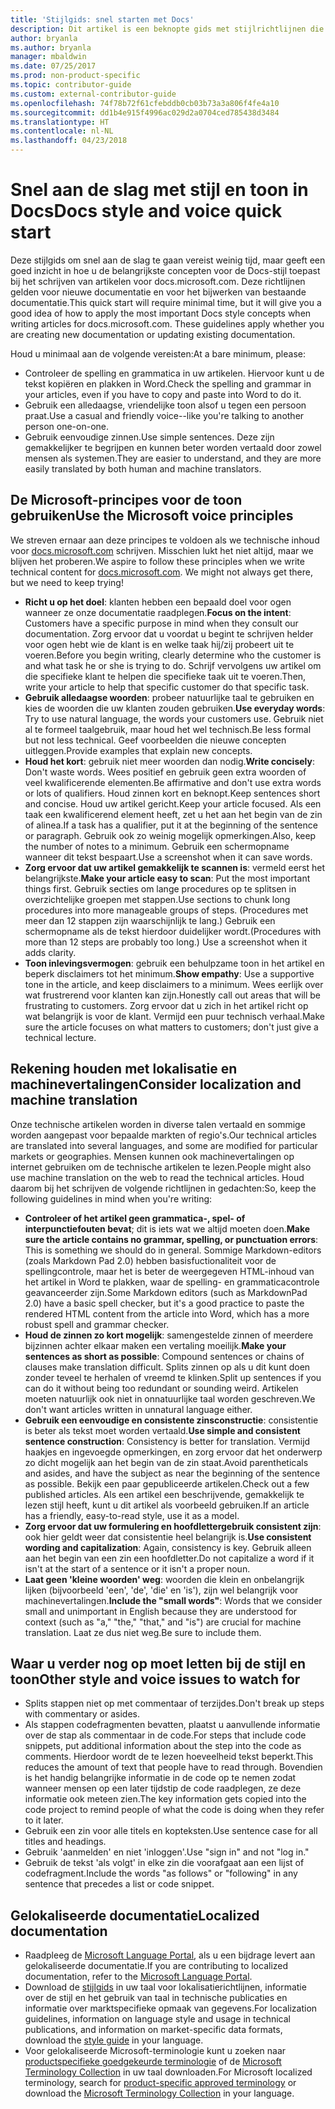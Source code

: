 ```yaml
---
title: 'Stijlgids: snel starten met Docs'
description: Dit artikel is een beknopte gids met stijlrichtlijnen die alleen de essentiële onderwerpen bevat om aan de slag te gaan met docs.microsoft.com.
author: bryanla
ms.author: bryanla
manager: mbaldwin
ms.date: 07/25/2017
ms.prod: non-product-specific
ms.topic: contributor-guide
ms.custom: external-contributor-guide
ms.openlocfilehash: 74f78b72f61cfebddb0cb03b73a3a806f4fe4a10
ms.sourcegitcommit: dd1b4e915f4996ac029d2a0704ced785438d3484
ms.translationtype: HT
ms.contentlocale: nl-NL
ms.lasthandoff: 04/23/2018
---
```

# <a name="docs-style-and-voice-quick-start"></a><span data-ttu-id="fe128-103">Snel aan de slag met stijl en toon in Docs</span><span class="sxs-lookup"><span data-stu-id="fe128-103">Docs style and voice quick start</span></span>

<span data-ttu-id="fe128-104">Deze stijlgids om snel aan de slag te gaan vereist weinig tijd, maar geeft een goed inzicht in hoe u de belangrijkste concepten voor de Docs-stijl toepast bij het schrijven van artikelen voor docs.microsoft.com. Deze richtlijnen gelden voor nieuwe documentatie en voor het bijwerken van bestaande documentatie.</span><span class="sxs-lookup"><span data-stu-id="fe128-104">This quick start will require minimal time, but it will give you a good idea of how to apply the most important Docs style concepts when writing articles for docs.microsoft.com. These guidelines apply whether you are creating new documentation or updating existing documentation.</span></span>

<span data-ttu-id="fe128-105">Houd u minimaal aan de volgende vereisten:</span><span class="sxs-lookup"><span data-stu-id="fe128-105">At a bare minimum, please:</span></span>

- <span data-ttu-id="fe128-106">Controleer de spelling en grammatica in uw artikelen. Hiervoor kunt u de tekst kopiëren en plakken in Word.</span><span class="sxs-lookup"><span data-stu-id="fe128-106">Check the spelling and grammar in your articles, even if you have to copy and paste into Word to do it.</span></span>
- <span data-ttu-id="fe128-107">Gebruik een alledaagse, vriendelijke toon alsof u tegen een persoon praat.</span><span class="sxs-lookup"><span data-stu-id="fe128-107">Use a casual and friendly voice--like you're talking to another person one-on-one.</span></span>
- <span data-ttu-id="fe128-108">Gebruik eenvoudige zinnen.</span><span class="sxs-lookup"><span data-stu-id="fe128-108">Use simple sentences.</span></span> <span data-ttu-id="fe128-109">Deze zijn gemakkelijker te begrijpen en kunnen beter worden vertaald door zowel mensen als systemen.</span><span class="sxs-lookup"><span data-stu-id="fe128-109">They are easier to understand, and they are more easily translated by both human and machine translators.</span></span>

## <a name="use-the-microsoft-voice-principles"></a><span data-ttu-id="fe128-110">De Microsoft-principes voor de toon gebruiken</span><span class="sxs-lookup"><span data-stu-id="fe128-110">Use the Microsoft voice principles</span></span>

<span data-ttu-id="fe128-111">We streven ernaar aan deze principes te voldoen als we technische inhoud voor [docs.microsoft.com](https://docs.microsoft.com) schrijven. Misschien lukt het niet altijd, maar we blijven het proberen.</span><span class="sxs-lookup"><span data-stu-id="fe128-111">We aspire to follow these principles when we write technical content for [docs.microsoft.com](https://docs.microsoft.com). We might not always get there, but we need to keep trying!</span></span>

- <span data-ttu-id="fe128-112">**Richt u op het doel**: klanten hebben een bepaald doel voor ogen wanneer ze onze documentatie raadplegen.</span><span class="sxs-lookup"><span data-stu-id="fe128-112">**Focus on the intent**: Customers have a specific purpose in mind when they consult our documentation.</span></span> <span data-ttu-id="fe128-113">Zorg ervoor dat u voordat u begint te schrijven helder voor ogen hebt wie de klant is en welke taak hij/zij probeert uit te voeren.</span><span class="sxs-lookup"><span data-stu-id="fe128-113">Before you begin writing, clearly determine who the customer is and what task he or she is trying to do.</span></span> <span data-ttu-id="fe128-114">Schrijf vervolgens uw artikel om die specifieke klant te helpen die specifieke taak uit te voeren.</span><span class="sxs-lookup"><span data-stu-id="fe128-114">Then, write your article to help that specific customer do that specific task.</span></span>
- <span data-ttu-id="fe128-115">**Gebruik alledaagse woorden**: probeer natuurlijke taal te gebruiken en kies de woorden die uw klanten zouden gebruiken.</span><span class="sxs-lookup"><span data-stu-id="fe128-115">**Use everyday words**: Try to use natural language, the words your customers use.</span></span> <span data-ttu-id="fe128-116">Gebruik niet al te formeel taalgebruik, maar houd het wel technisch.</span><span class="sxs-lookup"><span data-stu-id="fe128-116">Be less formal but not less technical.</span></span> <span data-ttu-id="fe128-117">Geef voorbeelden die nieuwe concepten uitleggen.</span><span class="sxs-lookup"><span data-stu-id="fe128-117">Provide examples that explain new concepts.</span></span>
- <span data-ttu-id="fe128-118">**Houd het kort**: gebruik niet meer woorden dan nodig.</span><span class="sxs-lookup"><span data-stu-id="fe128-118">**Write concisely**: Don't waste words.</span></span> <span data-ttu-id="fe128-119">Wees positief en gebruik geen extra woorden of veel kwalificerende elementen.</span><span class="sxs-lookup"><span data-stu-id="fe128-119">Be affirmative and don't use extra words or lots of qualifiers.</span></span> <span data-ttu-id="fe128-120">Houd zinnen kort en beknopt.</span><span class="sxs-lookup"><span data-stu-id="fe128-120">Keep sentences short and concise.</span></span> <span data-ttu-id="fe128-121">Houd uw artikel gericht.</span><span class="sxs-lookup"><span data-stu-id="fe128-121">Keep your article focused.</span></span> <span data-ttu-id="fe128-122">Als een taak een kwalificerend element heeft, zet u het aan het begin van de zin of alinea.</span><span class="sxs-lookup"><span data-stu-id="fe128-122">If a task has a qualifier, put it at the beginning of the sentence or paragraph.</span></span> <span data-ttu-id="fe128-123">Gebruik ook zo weinig mogelijk opmerkingen.</span><span class="sxs-lookup"><span data-stu-id="fe128-123">Also, keep the number of notes to a minimum.</span></span> <span data-ttu-id="fe128-124">Gebruik een schermopname wanneer dit tekst bespaart.</span><span class="sxs-lookup"><span data-stu-id="fe128-124">Use a screenshot when it can save words.</span></span>
- <span data-ttu-id="fe128-125">**Zorg ervoor dat uw artikel gemakkelijk te scannen is**: vermeld eerst het belangrijkste.</span><span class="sxs-lookup"><span data-stu-id="fe128-125">**Make your article easy to scan**: Put the most important things first.</span></span> <span data-ttu-id="fe128-126">Gebruik secties om lange procedures op te splitsen in overzichtelijke groepen met stappen.</span><span class="sxs-lookup"><span data-stu-id="fe128-126">Use sections to chunk long procedures into more manageable groups of steps.</span></span> <span data-ttu-id="fe128-127">(Procedures met meer dan 12 stappen zijn waarschijnlijk te lang.) Gebruik een schermopname als de tekst hierdoor duidelijker wordt.</span><span class="sxs-lookup"><span data-stu-id="fe128-127">(Procedures with more than 12 steps are probably too long.) Use a screenshot when it adds clarity.</span></span>
- <span data-ttu-id="fe128-128">**Toon inlevingsvermogen**: gebruik een behulpzame toon in het artikel en beperk disclaimers tot het minimum.</span><span class="sxs-lookup"><span data-stu-id="fe128-128">**Show empathy**: Use a supportive tone in the article, and keep disclaimers to a minimum.</span></span> <span data-ttu-id="fe128-129">Wees eerlijk over wat frustrerend voor klanten kan zijn.</span><span class="sxs-lookup"><span data-stu-id="fe128-129">Honestly call out areas that will be frustrating to customers.</span></span> <span data-ttu-id="fe128-130">Zorg ervoor dat u zich in het artikel richt op wat belangrijk is voor de klant. Vermijd een puur technisch verhaal.</span><span class="sxs-lookup"><span data-stu-id="fe128-130">Make sure the article focuses on what matters to customers; don't just give a technical lecture.</span></span>

## <a name="consider-localization-and-machine-translation"></a><span data-ttu-id="fe128-131">Rekening houden met lokalisatie en machinevertalingen</span><span class="sxs-lookup"><span data-stu-id="fe128-131">Consider localization and machine translation</span></span>

<span data-ttu-id="fe128-132">Onze technische artikelen worden in diverse talen vertaald en sommige worden aangepast voor bepaalde markten of regio's.</span><span class="sxs-lookup"><span data-stu-id="fe128-132">Our technical articles are translated into several languages, and some are modified for particular markets or geographies.</span></span> <span data-ttu-id="fe128-133">Mensen kunnen ook machinevertalingen op internet gebruiken om de technische artikelen te lezen.</span><span class="sxs-lookup"><span data-stu-id="fe128-133">People might also use machine translation on the web to read the technical articles.</span></span> <span data-ttu-id="fe128-134">Houd daarom bij het schrijven de volgende richtlijnen in gedachten:</span><span class="sxs-lookup"><span data-stu-id="fe128-134">So, keep the following guidelines in mind when you're writing:</span></span>

- <span data-ttu-id="fe128-135">**Controleer of het artikel geen grammatica-, spel- of interpunctiefouten bevat**; dit is iets wat we altijd moeten doen.</span><span class="sxs-lookup"><span data-stu-id="fe128-135">**Make sure the article contains no grammar, spelling, or punctuation errors**: This is something we should do in general.</span></span> <span data-ttu-id="fe128-136">Sommige Markdown-editors (zoals Markdown Pad 2.0) hebben basisfuctionaliteit voor de spellingcontrole, maar het is beter de weergegeven HTML-inhoud van het artikel in Word te plakken, waar de spelling- en grammaticacontrole geavanceerder zijn.</span><span class="sxs-lookup"><span data-stu-id="fe128-136">Some Markdown editors (such as MarkdownPad 2.0) have a basic spell checker, but it's a good practice to paste the rendered HTML content from the article into Word, which has a more robust spell and grammar checker.</span></span>
- <span data-ttu-id="fe128-137">**Houd de zinnen zo kort mogelijk**: samengestelde zinnen of meerdere bijzinnen achter elkaar maken een vertaling moeilijk.</span><span class="sxs-lookup"><span data-stu-id="fe128-137">**Make your sentences as short as possible**: Compound sentences or chains of clauses make translation difficult.</span></span> <span data-ttu-id="fe128-138">Splits zinnen op als u dit kunt doen zonder teveel te herhalen of vreemd te klinken.</span><span class="sxs-lookup"><span data-stu-id="fe128-138">Split up sentences if you can do it without being too redundant or sounding weird.</span></span> <span data-ttu-id="fe128-139">Artikelen moeten natuurlijk ook niet in onnatuurlijke taal worden geschreven.</span><span class="sxs-lookup"><span data-stu-id="fe128-139">We don't want articles written in unnatural language either.</span></span>
- <span data-ttu-id="fe128-140">**Gebruik een eenvoudige en consistente zinsconstructie**: consistentie is beter als tekst moet worden vertaald.</span><span class="sxs-lookup"><span data-stu-id="fe128-140">**Use simple and consistent sentence construction**: Consistency is better for translation.</span></span> <span data-ttu-id="fe128-141">Vermijd haakjes en ingevoegde opmerkingen, en zorg ervoor dat het onderwerp zo dicht mogelijk aan het begin van de zin staat.</span><span class="sxs-lookup"><span data-stu-id="fe128-141">Avoid parentheticals and asides, and have the subject as near the beginning of the sentence as possible.</span></span> <span data-ttu-id="fe128-142">Bekijk een paar gepubliceerde artikelen.</span><span class="sxs-lookup"><span data-stu-id="fe128-142">Check out a few published articles.</span></span> <span data-ttu-id="fe128-143">Als een artikel een beschrijvende, gemakkelijk te lezen stijl heeft, kunt u dit artikel als voorbeeld gebruiken.</span><span class="sxs-lookup"><span data-stu-id="fe128-143">If an article has a friendly, easy-to-read style, use it as a model.</span></span>
- <span data-ttu-id="fe128-144">**Zorg ervoor dat uw formulering en hoofdlettergebruik consistent zijn**: ook hier geldt weer dat consistentie heel belangrijk is.</span><span class="sxs-lookup"><span data-stu-id="fe128-144">**Use consistent wording and capitalization**: Again, consistency is key.</span></span> <span data-ttu-id="fe128-145">Gebruik alleen aan het begin van een zin een hoofdletter.</span><span class="sxs-lookup"><span data-stu-id="fe128-145">Do not capitalize a word if it isn't at the start of a sentence or it isn't a proper noun.</span></span>
- <span data-ttu-id="fe128-146">**Laat geen 'kleine woorden' weg**: woorden die klein en onbelangrijk lijken (bijvoorbeeld 'een', 'de', 'die' en 'is'), zijn wel belangrijk voor machinevertalingen.</span><span class="sxs-lookup"><span data-stu-id="fe128-146">**Include the "small words"**: Words that we consider small and unimportant in English because they are understood for context (such as "a," "the," "that," and "is") are crucial for machine translation.</span></span> <span data-ttu-id="fe128-147">Laat ze dus niet weg.</span><span class="sxs-lookup"><span data-stu-id="fe128-147">Be sure to include them.</span></span>

## <a name="other-style-and-voice-issues-to-watch-for"></a><span data-ttu-id="fe128-148">Waar u verder nog op moet letten bij de stijl en toon</span><span class="sxs-lookup"><span data-stu-id="fe128-148">Other style and voice issues to watch for</span></span>

- <span data-ttu-id="fe128-149">Splits stappen niet op met commentaar of terzijdes.</span><span class="sxs-lookup"><span data-stu-id="fe128-149">Don't break up steps with commentary or asides.</span></span>
- <span data-ttu-id="fe128-150">Als stappen codefragmenten bevatten, plaatst u aanvullende informatie over de stap als commentaar in de code.</span><span class="sxs-lookup"><span data-stu-id="fe128-150">For steps that include code snippets, put additional information about the step into the code as comments.</span></span> <span data-ttu-id="fe128-151">Hierdoor wordt de te lezen hoeveelheid tekst beperkt.</span><span class="sxs-lookup"><span data-stu-id="fe128-151">This reduces the amount of text that people have to read through.</span></span> <span data-ttu-id="fe128-152">Bovendien is het handig belangrijke informatie in de code op te nemen zodat wanneer mensen op een later tijdstip de code raadplegen, ze deze informatie ook meteen zien.</span><span class="sxs-lookup"><span data-stu-id="fe128-152">The key information gets copied into the code project to remind people of what the code is doing when they refer to it later.</span></span>
- <span data-ttu-id="fe128-153">Gebruik een zin voor alle titels en kopteksten.</span><span class="sxs-lookup"><span data-stu-id="fe128-153">Use sentence case for all titles and headings.</span></span>
- <span data-ttu-id="fe128-154">Gebruik 'aanmelden' en niet 'inloggen'.</span><span class="sxs-lookup"><span data-stu-id="fe128-154">Use "sign in" and not "log in."</span></span>
- <span data-ttu-id="fe128-155">Gebruik de tekst 'als volgt' in elke zin die voorafgaat aan een lijst of codefragment.</span><span class="sxs-lookup"><span data-stu-id="fe128-155">Include the words "as follows" or "following" in any sentence that precedes a list or code snippet.</span></span>

## <a name="localized-documentation"></a><span data-ttu-id="fe128-156">Gelokaliseerde documentatie</span><span class="sxs-lookup"><span data-stu-id="fe128-156">Localized documentation</span></span>

- <span data-ttu-id="fe128-157">Raadpleeg de [Microsoft Language Portal](https://www.microsoft.com/Language/Default.aspx), als u een bijdrage levert aan gelokaliseerde documentatie.</span><span class="sxs-lookup"><span data-stu-id="fe128-157">If you are contributing to localized documentation, refer to the [Microsoft Language Portal](https://www.microsoft.com/Language/Default.aspx).</span></span>
- <span data-ttu-id="fe128-158">Download de [stijlgids](https://www.microsoft.com/Language/StyleGuides.aspx) in uw taal voor lokalisatierichtlijnen, informatie over de stijl en het gebruik van taal in technische publicaties en informatie over marktspecifieke opmaak van gegevens.</span><span class="sxs-lookup"><span data-stu-id="fe128-158">For localization guidelines, information on language style and usage in technical publications, and information on market-specific data formats, download the [style guide](https://www.microsoft.com/Language/StyleGuides.aspx) in your language.</span></span>
- <span data-ttu-id="fe128-159">Voor gelokaliseerde Microsoft-terminologie kunt u zoeken naar [productspecifieke goedgekeurde terminologie](https://www.microsoft.com/Language/Search.aspx) of de [Microsoft Terminology Collection](https://www.microsoft.com/Language/Terminology.aspx) in uw taal downloaden.</span><span class="sxs-lookup"><span data-stu-id="fe128-159">For Microsoft localized terminology, search for [product-specific approved terminology](https://www.microsoft.com/Language/Search.aspx) or download the [Microsoft Terminology Collection](https://www.microsoft.com/Language/Terminology.aspx) in your language.</span></span>
